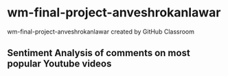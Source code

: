 # wm-final-project-anveshrokanlawar
wm-final-project-anveshrokanlawar created by GitHub Classroom
## Sentiment Analysis of comments on most popular Youtube videos

